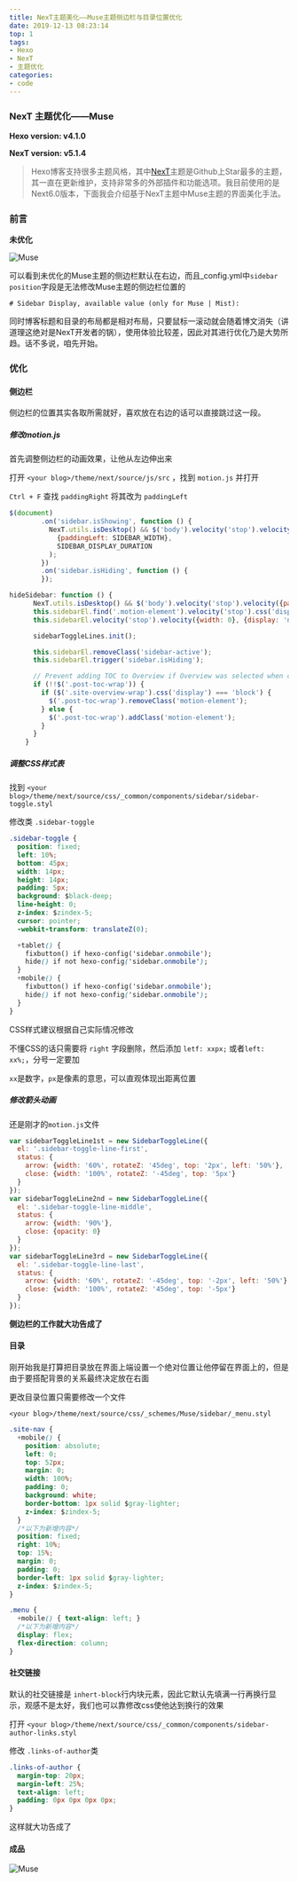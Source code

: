 ```yaml
---
title: NexT主题美化——Muse主题侧边栏与目录位置优化
date: 2019-12-13 08:23:14
top: 1
tags:
- Hexo
- NexT
- 主题优化
categories: 
- code
---
```


### NexT 主题优化——Muse

**Hexo version: v4.1.0**

**NexT version: v5.1.4**

> Hexo博客支持很多主题风格，其中[NexT](https://github.com/theme-next/hexo-theme-next)主题是Github上Star最多的主题，其一直在更新维护，支持非常多的外部插件和功能选项。我目前使用的是Next6.0版本，下面我会介绍基于NexT主题中Muse主题的界面美化手法。

### 前言

**未优化**

![Muse](/img/Muse.png)

可以看到未优化的Muse主题的侧边栏默认在右边，而且_config.yml中`sidebar position`字段是无法修改Muse主题的侧边栏位置的

`# Sidebar Display, available value (only for Muse | Mist):`

同时博客标题和目录的布局都是相对布局，只要鼠标一滚动就会随着博文消失（讲道理这绝对是NexT开发者的锅），使用体验比较差，因此对其进行优化乃是大势所趋。话不多说，咱先开始。

<!-- more -->

### 优化

#### 侧边栏

侧边栏的位置其实各取所需就好，喜欢放在右边的话可以直接跳过这一段。

##### 修改motion.js

首先调整侧边栏的动画效果，让他从左边伸出来

打开 `<your blog>/theme/next/source/js/src` ，找到 `motion.js` 并打开

`Ctrl + F` 查找 `paddingRight` 将其改为 `paddingLeft`

```javascript
$(document)
        .on('sidebar.isShowing', function () {
          NexT.utils.isDesktop() && $('body').velocity('stop').velocity(
            {paddingLeft: SIDEBAR_WIDTH},			
            SIDEBAR_DISPLAY_DURATION
          );
        })
        .on('sidebar.isHiding', function () {
   		});
```

```javascript
hideSidebar: function () {
      NexT.utils.isDesktop() && $('body').velocity('stop').velocity({paddingLeft: 0});
      this.sidebarEl.find('.motion-element').velocity('stop').css('display', 'none');
      this.sidebarEl.velocity('stop').velocity({width: 0}, {display: 'none'});

      sidebarToggleLines.init();

      this.sidebarEl.removeClass('sidebar-active');
      this.sidebarEl.trigger('sidebar.isHiding');

      // Prevent adding TOC to Overview if Overview was selected when close & open sidebar.
      if (!!$('.post-toc-wrap')) {
        if ($('.site-overview-wrap').css('display') === 'block') {
          $('.post-toc-wrap').removeClass('motion-element');
        } else {
          $('.post-toc-wrap').addClass('motion-element');
        }
      }
    }
```

##### 调整CSS样式表

找到 `<your blog>/theme/next/source/css/_common/components/sidebar/sidebar-toggle.styl`

修改类 `.sidebar-toggle`

```css
.sidebar-toggle {
  position: fixed;
  left: 10%;
  bottom: 45px;
  width: 14px;
  height: 14px;
  padding: 5px;
  background: $black-deep;
  line-height: 0;
  z-index: $zindex-5;
  cursor: pointer;
  -webkit-transform: translateZ(0);

  +tablet() {
    fixbutton() if hexo-config('sidebar.onmobile');
    hide() if not hexo-config('sidebar.onmobile');
  }
  +mobile() {
    fixbutton() if hexo-config('sidebar.onmobile');
    hide() if not hexo-config('sidebar.onmobile');
  }
}
```

CSS样式建议根据自己实际情况修改

不懂CSS的话只需要将 `right` 字段删除，然后添加 `letf: xxpx;` 或者`left: xx%;`，分号一定要加

`xx`是数字，`px`是像素的意思，可以直观体现出距离位置

##### 修改箭头动画

还是刚才的`motion.js`文件

```javascript
var sidebarToggleLine1st = new SidebarToggleLine({
  el: '.sidebar-toggle-line-first',
  status: {
    arrow: {width: '60%', rotateZ: '45deg', top: '2px', left: '50%'},
    close: {width: '100%', rotateZ: '-45deg', top: '5px'}
  }
});
var sidebarToggleLine2nd = new SidebarToggleLine({
  el: '.sidebar-toggle-line-middle',
  status: {
    arrow: {width: '90%'},
    close: {opacity: 0}
  }
});
var sidebarToggleLine3rd = new SidebarToggleLine({
  el: '.sidebar-toggle-line-last',
  status: {
    arrow: {width: '60%', rotateZ: '-45deg', top: '-2px', left: '50%'},
    close: {width: '100%', rotateZ: '45deg', top: '-5px'}
  }
});
```

**侧边栏的工作就大功告成了**



#### 目录

刚开始我是打算把目录放在界面上端设置一个绝对位置让他停留在界面上的，但是由于要搭配背景的关系最终决定放在右面

更改目录位置只需要修改一个文件

`<your blog>/theme/next/source/css/_schemes/Muse/sidebar/_menu.styl`

```css
.site-nav {
  +mobile() {
    position: absolute;
    left: 0;
    top: 52px;
    margin: 0;
    width: 100%;
    padding: 0;
    background: white;
    border-bottom: 1px solid $gray-lighter;
    z-index: $zindex-5;
  }
  /*以下为新增内容*/
  position: fixed;
  right: 10%;
  top: 15%;
  margin: 0;
  padding: 0;
  border-left: 1px solid $gray-lighter;
  z-index: $zindex-5;
}

.menu {
  +mobile() { text-align: left; }
  /*以下为新增内容*/
  display: flex;
  flex-direction: column;
}
```



#### 社交链接

默认的社交链接是 `inhert-block`行内块元素，因此它默认先填满一行再换行显示，观感不是太好，我们也可以靠修改css使他达到换行的效果

打开 `<your blog>/theme/next/source/css/_common/components/sidebar-author-links.styl`

修改 `.links-of-author`类

```css
.links-of-author {
  margin-top: 20px;
  margin-left: 25%;
  text-align: left;
  padding: 0px 0px 0px 0px;
}
```

这样就大功告成了

#### 成品

![Muse](/img/Muse_u.png)

